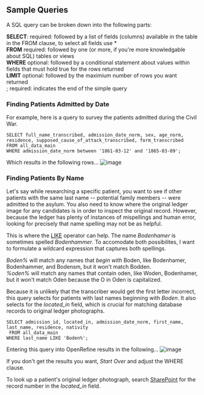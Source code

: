 ## Sample Queries ##

A SQL query can be broken down into the following parts: 

**SELECT**: required: followed by a list of fields (columns) available in the table in the FROM clause, to select all fields use * <br>
**FROM** required: followed by one (or more, if you're more knowledgable about SQL) tables or views <br>
**WHERE** optional: followed by a conditional statement about values within fields that must hold true for the rows returned <br>
**LIMIT** optional: followed by the maximium number of rows you want returned <br>
; required: indicates the end of the simple query<br>

### Finding Patients Admitted by Date ###

For example, here is a query to survey the patients admitted during the Civil War.
```
SELECT full_name_transcribed, admission_date_norm, sex, age_norm, residence, supposed_cause_of_attack_transcribed, form_transcribed
FROM all_data_main 
WHERE admission_date_norm between '1861-03-12' and '1865-03-09';
```

Which results in the following rows...
![image](https://user-images.githubusercontent.com/7553742/143795405-a3f28e60-a630-47f6-bad9-c081774de778.png)

### Finding Patients By Name ###

Let's say while researching a specific patient, you want to see if other patients with the same last name -- potential family members -- were admitted to the asylum. You also need to know where the original ledger image for any candidates is in order to inspect the original record. However, because the ledger has plenty of instances of mispellings and human error, looking for precisely that name spelling may not be as helpful.

This is where the [LIKE](https://www.postgresql.org/docs/14/functions-matching.html#FUNCTIONS-LIKE) operator can help. The name *Bodenhamer* is sometimes spelled *Bodenhammer*. To accomodate both possibilites, I want to formulate a wildcard expression that captures both spellings.

*Boden%* will match any names that *begin with* Boden, like Bodenhamer, Bodenhammer, and Bodensm, but it won't match Bodden. <br>
*%oden%* will match any names that contain oden, like Woden, Bodenhamer, but it won't match Oden because the O in Oden is capitalized. 

Because it is unlikely that the transcriber would get the first letter incorrect, this query selects for patients with last names beginning with *Boden*. It also selects for the *located_in* field, which is crucial for matching database records to original ledger photographs.

```
SELECT admission_id, located_in, admission_date_norm, first_name, last_name, residence, nativity
 FROM all_data_main 
WHERE last_name LIKE 'Boden%';

```
Entering this query into OpenRefine results in the following...
![image](https://user-images.githubusercontent.com/7553742/144625521-fee74afd-a5e1-4c9b-913e-c065913772c1.png)

If you don't get the results you want, *Start Over* and adjust the WHERE clause.

To look up a patient's original ledger photograph, search [SharePoint](https://adminliveunc.sharepoint.com/:f:/r/sites/CommunityHistoriesWorkshop/Shared%20Documents/DixLedger?csf=1&web=1&e=3sJ4LY) for the record number in the *located_in* field. 
